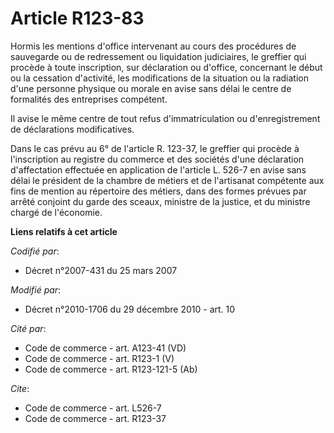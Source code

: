 # Article R123-83

Hormis les mentions d'office intervenant au cours des procédures de sauvegarde ou de redressement ou liquidation judiciaires,
le greffier qui procède à toute inscription, sur déclaration ou d'office, concernant le début ou la cessation d'activité, les
modifications de la situation ou la radiation d'une personne physique ou morale en avise sans délai le centre de formalités
des entreprises compétent. 

Il avise le même centre de tout refus d'immatriculation ou d'enregistrement de déclarations modificatives. 

Dans le cas prévu au 6° de l'article R. 123-37, le greffier qui procède à l'inscription au registre du commerce et des
sociétés d'une déclaration d'affectation effectuée en application de l'article L. 526-7 en avise sans délai le président de
la chambre de métiers et de l'artisanat compétente aux fins de mention au répertoire des métiers, dans des formes prévues par
arrêté conjoint du garde des sceaux, ministre de la justice, et du ministre chargé de l'économie.

**Liens relatifs à cet article**

_Codifié par_:

  - Décret n°2007-431 du 25 mars 2007

_Modifié par_:

  - Décret n°2010-1706 du 29 décembre 2010 - art. 10

_Cité par_:

  - Code de commerce - art. A123-41 (VD)
  - Code de commerce - art. R123-1 (V)
  - Code de commerce - art. R123-121-5 (Ab)

_Cite_:

  - Code de commerce - art. L526-7
  - Code de commerce - art. R123-37
